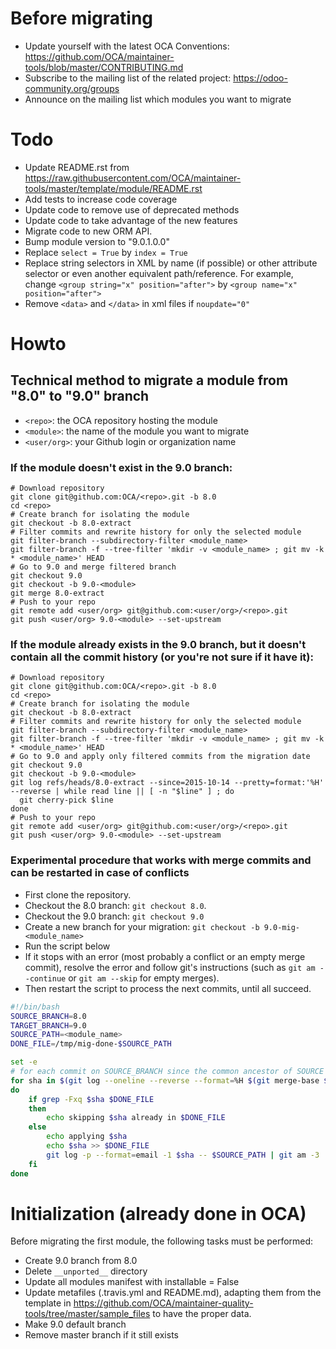 # Before migrating

* Update yourself with the latest OCA Conventions: https://github.com/OCA/maintainer-tools/blob/master/CONTRIBUTING.md
* Subscribe to the mailing list of the related project: https://odoo-community.org/groups
* Announce on the mailing list which modules you want to migrate

# Todo

* Update README.rst from https://raw.githubusercontent.com/OCA/maintainer-tools/master/template/module/README.rst
* Add tests to increase code coverage
* Update code to remove use of deprecated methods
* Update code to take advantage of the new features
* Migrate code to new ORM API.
* Bump module version to "9.0.1.0.0"
* Replace `select = True` by `index = True`
* Replace string selectors in XML by name (if possible) or other attribute selector or even another equivalent path/reference. For example, change `<group string="x" position="after">` by `<group name="x" position="after">`
* Remove `<data>` and `</data>` in xml files if `noupdate="0"`

# Howto

## Technical method to migrate a module from "8.0" to "9.0" branch

* `<repo>`: the OCA repository hosting the module
* `<module>`: the name of the module you want to migrate
* `<user/org>`: your Github login or organization name

### If the module doesn't exist in the 9.0 branch:

```shell
# Download repository
git clone git@github.com:OCA/<repo>.git -b 8.0
cd <repo>
# Create branch for isolating the module
git checkout -b 8.0-extract
# Filter commits and rewrite history for only the selected module
git filter-branch --subdirectory-filter <module_name>
git filter-branch -f --tree-filter 'mkdir -v <module_name> ; git mv -k * <module_name>' HEAD
# Go to 9.0 and merge filtered branch
git checkout 9.0
git checkout -b 9.0-<module>
git merge 8.0-extract
# Push to your repo
git remote add <user/org> git@github.com:<user/org>/<repo>.git
git push <user/org> 9.0-<module> --set-upstream
```

### If the module already exists in the 9.0 branch, but it doesn't contain all the commit history (or you're not sure if it have it):

```shell
# Download repository
git clone git@github.com:OCA/<repo>.git -b 8.0
cd <repo>
# Create branch for isolating the module
git checkout -b 8.0-extract
# Filter commits and rewrite history for only the selected module
git filter-branch --subdirectory-filter <module_name>
git filter-branch -f --tree-filter 'mkdir -v <module_name> ; git mv -k * <module_name>' HEAD
# Go to 9.0 and apply only filtered commits from the migration date
git checkout 9.0
git checkout -b 9.0-<module>
git log refs/heads/8.0-extract --since=2015-10-14 --pretty=format:'%H' --reverse | while read line || [ -n "$line" ] ; do
  git cherry-pick $line
done
# Push to your repo
git remote add <user/org> git@github.com:<user/org>/<repo>.git
git push <user/org> 9.0-<module> --set-upstream
```

### Experimental procedure that works with merge commits and can be restarted in case of conflicts

- First clone the repository.
- Checkout the 8.0 branch: `git checkout 8.0`.
- Checkout the 9.0 branch: `git checkout 9.0`
- Create a new branch for your migration: `git checkout -b 9.0-mig-<module_name>`
- Run the script below
- If it stops with an error (most probably a conflict or an empty merge commit), resolve the error and follow git's instructions (such as `git am --continue` or `git am --skip` for empty merges). 
- Then restart the script to process the next commits, until all succeed.

```bash
#!/bin/bash
SOURCE_BRANCH=8.0
TARGET_BRANCH=9.0
SOURCE_PATH=<module_name>
DONE_FILE=/tmp/mig-done-$SOURCE_PATH

set -e
# for each commit on SOURCE_BRANCH since the common ancestor of SOURCE and TARGET which touches SOURCE_PATH
for sha in $(git log --oneline --reverse --format=%H $(git merge-base $SOURCE_BRANCH $TARGET_BRANCH)..$SOURCE_BRANCH $SOURCE_PATH)
do
    if grep -Fxq $sha $DONE_FILE
    then
        echo skipping $sha already in $DONE_FILE
    else
        echo applying $sha
        echo $sha >> $DONE_FILE
        git log -p --format=email -1 $sha -- $SOURCE_PATH | git am -3
    fi
done
```

# Initialization (already done in OCA)

Before migrating the first module, the following tasks must be performed:

* Create 9.0 branch from 8.0
* Delete `__unported__` directory
* Update all modules manifest with installable = False
* Update metafiles (.travis.yml and README.md), adapting them from the template in https://github.com/OCA/maintainer-quality-tools/tree/master/sample_files to have the proper data.
* Make 9.0 default branch
* Remove master branch if it still exists
